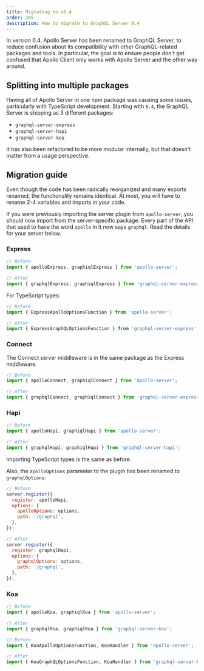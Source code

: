 ```yaml
---
title: Migrating to v0.4
order: 205
description: How to migrate to GraphQL Server 0.4
---
```


In version 0.4, Apollo Server has been renamed to GraphQL Server, to reduce confusion about its compatibility with other GraphQL-related packages and tools. In particular, the goal is to ensure people don't get confused that Apollo Client only works with Apollo Server and the other way around.

## Splitting into multiple packages

Having all of Apollo Server in one npm package was causing some issues, particularly with TypeScript development. Starting with `0.4`, the GraphQL Server is shipping as 3 different packages:

* `graphql-server-express`
* `graphql-server-hapi`
* `graphql-server-koa`

It has also been refactored to be more modular internally, but that doesn't matter from a usage perspective.

## Migration guide

Even though the code has been radically reorganized and many exports renamed, the functionality remains identical. At most, you will have to rename 2-4 variables and imports in your code.

If you were previously importing the server plugin from `apollo-server`, you should now import from the server-specific package. Every part of the API that used to have the word `apollo` in it now says `graphql`. Read the details for your server below.

### Express

```js
// Before
import { apolloExpress, graphiqlExpress } from 'apollo-server';

// After
import { graphqlExpress, graphiqlExpress } from 'graphql-server-express';
```

For TypeScript types:

```js
// Before
import { ExpressApolloOptionsFunction } from 'apollo-server';

// After
import { ExpressGraphQLOptionsFunction } from 'graphql-server-express';
```

### Connect

The Connect server middleware is in the same package as the Express middleware.

```js
// Before
import { apolloConnect, graphiqlConnect } from 'apollo-server';

// After
import { graphqlConnect, graphiqlConnect } from 'graphql-server-express';
```

### Hapi

```js
// Before
import { apolloHapi, graphiqlHapi } from 'apollo-server';

// After
import { graphqlHapi, graphiqlHapi } from 'graphql-server-hapi';
```

Importing TypeScript types is the same as before.

Also, the `apolloOptions` parameter to the plugin has been renamed to `graphqlOptions`:

```js
// Before
server.register({
  register: apolloHapi,
  options: {
    apolloOptions: options,
    path: '/graphql',
  },
});

// After
server.register({
  register: graphqlHapi,
  options: {
    graphqlOptions: options,
    path: '/graphql',
  },
});
```

### Koa

```js
// Before
import { apolloKoa, graphiqlKoa } from 'apollo-server';

// After
import { graphqlKoa, graphiqlKoa } from 'graphql-server-koa';
```

```js
// Before
import { KoaApolloOptionsFunction, KoaHandler } from 'apollo-server';

// After
import { KoaGraphQLOptionsFunction, KoaHandler } from 'graphql-server-koa';
```
